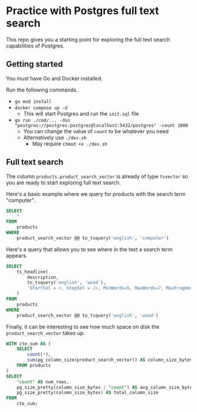 # Practice with Postgres full text search

This repo gives you a starting point for exploring the full text search capabilities of Postgres.

## Getting started

You must have Go and Docker installed.

Run the following commands.

- `go mod install`
- `docker compose up -d`
  - This will start Postgres and run the `init.sql` file
- `go run ./cmd/... -dsn "postgres://postgres:postgres@localhost:5432/postgres" -count 1000`
  - You can change the value of `count` to be whatever you need
  - Alternatively use `./dev.sh`
    - May require `chmod +x ./dev.sh`

## Full text search

The column `products.product_search_vector` is already of type `tsvector` so you are ready to start exploring full text search.

Here's a basic example where we query for products with the search term "computer".

```sql
SELECT
    *
FROM
    products
WHERE
    product_search_vector @@ to_tsquery('english', 'computer')
```

Here's a query that allows you to see where in the text a search term appears.

```sql
SELECT
    ts_headline(
		description,
		to_tsquery('english', 'wood'),
		'StartSel = <, StopSel = />, MinWords=5, MaxWords=7, MaxFragments=1'
	)
FROM
    products
WHERE
    product_search_vector @@ to_tsquery('english', 'wood')
```

Finally, it can be interesting to see how much space on disk the `product_search_vector` takes up.

```sql
WITH cte_sum AS (
	SELECT
		count(*),
		sum(pg_column_size(product_search_vector)) AS column_size_bytes
	FROM products
)
SELECT
	"count" AS num_rows,
	pg_size_pretty(column_size_bytes / "count") AS avg_column_size_bytes,
	pg_size_pretty(column_size_bytes) AS total_column_size
FROM
	cte_sum;
```

